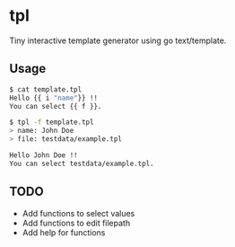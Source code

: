 # tpl

Tiny interactive template generator using go text/template.

## Usage

```bash
$ cat template.tpl
Hello {{ i "name"}} !!
You can select {{ f }}.

$ tpl -f template.tpl
> name: John Doe
> file: testdata/example.tpl

Hello John Doe !!
You can select testdata/example.tpl.
```

## TODO

* Add functions to select values
* Add functions to edit filepath
* Add help for functions